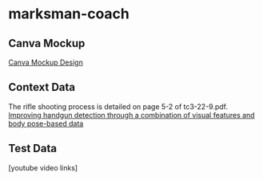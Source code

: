 # marksman-coach

## Canva Mockup
[Canva Mockup Design](https://www.canva.com/design/DAGlwddIz1E/0pl_l_IyjJkSFSfd7dvlzg/edit)

## Context Data
The rifle shooting process is detailed on page 5-2 of tc3-22-9.pdf.
[Improving handgun detection through a combination of visual features and body pose-based data](https://www.sciencedirect.com/science/article/pii/S0031320322007312)

## Test Data
[youtube video links]